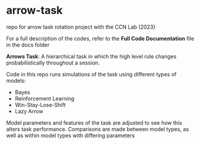 # arrow-task
repo for arrow task rotation project with the CCN Lab (2023)

For a full description of the codes, refer to the **Full Code Documentation** file in the docs folder

**Arrows Task**: A hierarchical task in which the high level rule changes probabilistically throughout a session.

Code in this repo runs simulations of the task using different types of models:
- Bayes
- Reinforcement Learning
- Win-Stay-Lose-Shift
- Lazy Arrow

Model parameters and features of the task are adjusted to see how this alters task performance.
Comparisons are made between model types, as well as within model types with differing parameters
